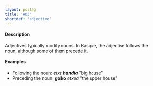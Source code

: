 ```yaml
---
layout: postag
title: 'ADJ'
shortdef: 'adjective'
---
```


#### Description

Adjectives typically modify nouns. In Basque, the adjective follows the noun, although some of them precede it.

#### Examples

* Following the noun: _etxe_ <b>_handia_</b>  "big house"   
* Preceding the noun: <b>goiko</b>  _etxea_  "the upper house"   
<!-- Interlanguage links updated Út 9. května 2023, 20:03:21 CEST -->
